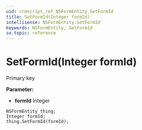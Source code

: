 ```yaml
---
uid: crmscript_ref_NSFormEntity_SetFormId
title: SetFormId(Integer formId)
intellisense: NSFormEntity.SetFormId
keywords: NSFormEntity, GetFormId
so.topic: reference
---
```


# SetFormId(Integer formId)

Primary key

**Parameter:** 
 - **formId** Integer

```crmscript
NSFormEntity thing;
Integer formId;
thing.SetFormId(formId);
```

